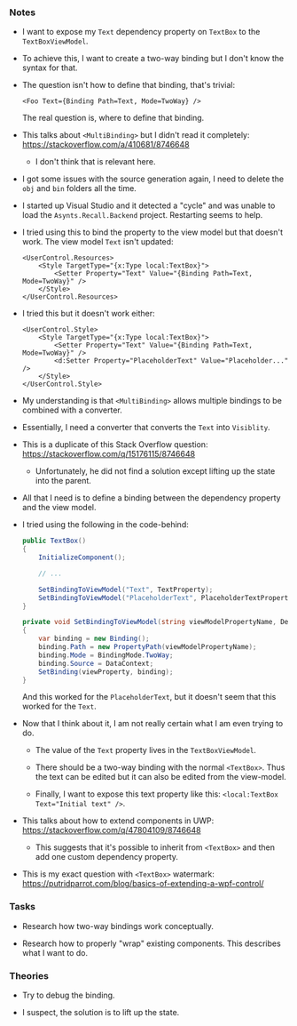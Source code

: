 ### Notes

-	I want to expose my `Text` dependency property on `TextBox` to the `TextBoxViewModel`.

-	To achieve this, I want to create a two-way binding but I don't know the syntax for that.

-	The question isn't how to define that binding, that's trivial:
	```xaml
	<Foo Text={Binding Path=Text, Mode=TwoWay} />
	```
	The real question is, where to define that binding.

-	This talks about `<MultiBinding>` but I didn't read it completely:
	https://stackoverflow.com/a/410681/8746648

	-	I don't think that is relevant here.

-	I got some issues with the source generation again, I need to delete the `obj` and `bin` folders all the time.

-	I started up Visual Studio and it detected a "cycle" and was unable to load the `Asynts.Recall.Backend` project.
	Restarting seems to help.

-	I tried using this to bind the property to the view model but that doesn't work.
	The view model `Text` isn't updated:

	```xaml
	<UserControl.Resources>
        <Style TargetType="{x:Type local:TextBox}">
            <Setter Property="Text" Value="{Binding Path=Text, Mode=TwoWay}" />
        </Style>
    </UserControl.Resources>
	```

-	I tried this but it doesn't work either:
	```xaml
	<UserControl.Style>
        <Style TargetType="{x:Type local:TextBox}">
            <Setter Property="Text" Value="{Binding Path=Text, Mode=TwoWay}" />
            <d:Setter Property="PlaceholderText" Value="Placeholder..." />
        </Style>
    </UserControl.Style>
	```

-	My understanding is that `<MultiBinding>` allows multiple bindings to be combined with a converter.

-	Essentially, I need a converter that converts the `Text` into `Visiblity`.

-	This is a duplicate of this Stack Overflow question:
	https://stackoverflow.com/q/15176115/8746648

	-	Unfortunately, he did not find a solution except lifting up the state into the parent.

-	All that I need is to define a binding between the dependency property and the view model.

-	I tried using the following in the code-behind:
	```csharp
    public TextBox()
    {
        InitializeComponent();

        // ...

        SetBindingToViewModel("Text", TextProperty);
        SetBindingToViewModel("PlaceholderText", PlaceholderTextProperty);
    }

    private void SetBindingToViewModel(string viewModelPropertyName, DependencyProperty viewProperty)
    {
        var binding = new Binding();
        binding.Path = new PropertyPath(viewModelPropertyName);
        binding.Mode = BindingMode.TwoWay;
        binding.Source = DataContext;
        SetBinding(viewProperty, binding);
    }
	```
    And this worked for the `PlaceholderText`, but it doesn't seem that this worked for the `Text`.

-   Now that I think about it, I am not really certain what I am even trying to do.

    -   The value of the `Text` property lives in the `TextBoxViewModel`.

    -   There should be a two-way binding with the normal `<TextBox>`.
        Thus the text can be edited but it can also be edited from the view-model.

    -   Finally, I want to expose this text property like this: `<local:TextBox Text="Initial text" />`.

-   This talks about how to extend components in UWP:
    https://stackoverflow.com/q/47804109/8746648

    -   This suggests that it's possible to inherit from `<TextBox>` and then add one custom dependency property.

-   This is my exact question with `<TextBox>` watermark:
    https://putridparrot.com/blog/basics-of-extending-a-wpf-control/

### Tasks

-   Research how two-way bindings work conceptually.

-   Research how to properly "wrap" existing components.
    This describes what I want to do.

### Theories

-	Try to debug the binding.

-	I suspect, the solution is to lift up the state.
